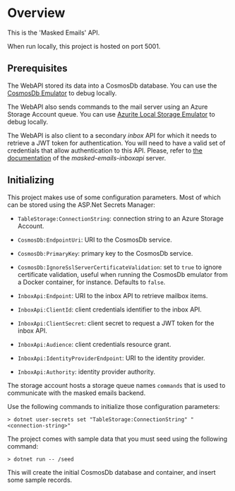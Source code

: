 # Overview

This is the 'Masked Emails' API.

When run locally, this project is hosted on port 5001.

## Prerequisites

The WebAPI stored its data into a CosmosDb database.
You can use the [CosmosDb Emulator](https://docs.microsoft.com/en-us/azure/cosmos-db/local-emulator) to debug locally.

The WebAPI also sends commands to the mail server using an Azure Storage Account queue. You can use [Azurite Local Storage Emulator](https://docs.microsoft.com/en-us/azure/storage/common/storage-use-azurite) to debug locally.

The WebAPI is also client to a secondary *inbox* API for which it needs to retrieve a JWT token for authentication. You will need to have a valid
set of credentials that allow authentication to this API. Please, refer to [the documentation](https://github.com/springcomp/masked-emails-inboxapi#configuration) of the *masked-emails-inboxapi* server.

## Initializing

This project makes use of some configuration parameters. Most of which can be stored using the ASP.Net Secrets Manager:

- `TableStorage:ConnectionString`: connection string to an Azure Storage Account.

- `CosmosDb:EndpointUri`: URI to the CosmosDb service.
- `CosmosDb:PrimaryKey`: primary key to the CosmosDb service.
- `CosmosDb:IgnoreSslServerCertificateValidation`: set to `true` to ignore certificate validation, useful when running the CosmosDb emulator from a Docker container, for instance. Defaults to `false`.

- `InboxApi:Endpoint`: URI to the inbox API to retrieve mailbox items.
- `InboxApi:ClientId`: client credentials identifier to the inbox API.
- `InboxApi:ClientSecret`: client secret to request a JWT token for the inbox API.
- `InboxApi:Audience`: client credentials resource grant.
- `InboxApi:IdentityProviderEndpoint`: URI to the identity provider.
- `InboxApi:Authority`: identity provider authority.


The storage account hosts a storage queue names `commands` that is used to communicate with the masked emails backend.

Use the following commands to initialize those configuration parameters:

```
> dotnet user-secrets set "TableStorage:ConnectionString" "<connection-string>"
```

The project comes with sample data that you must seed using the following command:

```
> dotnet run -- /seed
```

This will create the initial CosmosDb database and container, and insert some sample records.
